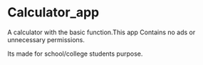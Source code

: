 # Calculator_app

A calculator with the basic function.This app Contains no ads or unnecessary permissions.

Its made for school/college students purpose.

